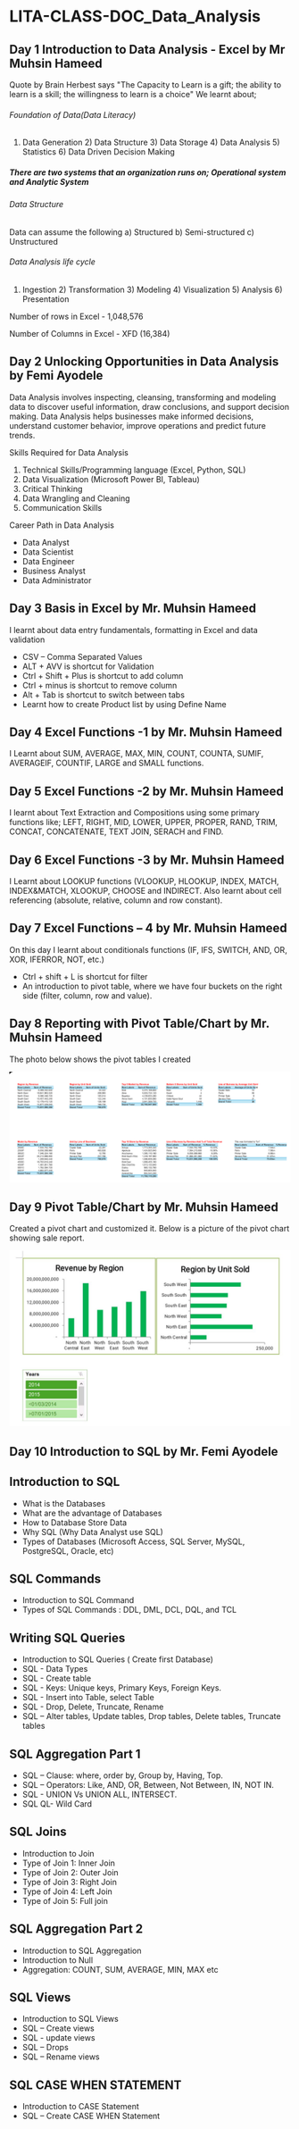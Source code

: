 # LITA-CLASS-DOC_Data_Analysis
## Day 1 Introduction to Data Analysis - Excel by Mr Muhsin Hameed
Quote by Brain Herbest says "The Capacity to Learn is a gift; the ability to learn is a skill; the willingness to learn is a choice"
We learnt about; 
###### Foundation of Data(Data Literacy)
 1) Data Generation 2) Data Structure 3) Data Storage 4) Data Analysis 5) Statistics 6) Data Driven Decision Making 
##### There are two systems that an organization runs on; Operational system and Analytic System 
###### Data Structure
Data can assume the following a) Structured b) Semi-structured c) Unstructured 
###### Data Analysis life cycle
1) Ingestion 2) Transformation 3) Modeling 4) Visualization 5) Analysis 6) Presentation

Number of rows in Excel - 1,048,576

Number of Columns in Excel - XFD (16,384)

## Day 2 Unlocking Opportunities in Data Analysis by Femi Ayodele
Data Analysis involves inspecting, cleansing, transforming and modeling data to discover useful information, draw conclusions, and support decision making.
Data Analysis helps businesses make informed decisions, understand customer behavior, improve operations and predict future trends.

Skills Required for Data Analysis 
1)	Technical Skills/Programming language (Excel, Python, SQL)
2)	Data Visualization (Microsoft Power BI, Tableau)
3)	Critical Thinking 
4)	Data Wrangling and Cleaning
5)	Communication Skills

Career Path in Data Analysis
-	Data Analyst
-	Data Scientist 
-	Data Engineer
-	Business Analyst 
-	Data Administrator


## Day 3 Basis in Excel by Mr. Muhsin Hameed
I learnt about data entry fundamentals, formatting in Excel and data validation
- CSV – Comma Separated Values
- ALT + AVV is shortcut for Validation
- Ctrl + Shift + Plus is shortcut to add column 
- Ctrl + minus is shortcut to remove column
- Alt + Tab is shortcut to switch between tabs
- Learnt how to create Product list by using Define Name


## Day 4 Excel Functions -1 by Mr. Muhsin Hameed
I Learnt about SUM, AVERAGE, MAX, MIN, COUNT, COUNTA, SUMIF, AVERAGEIF, COUNTIF, LARGE and SMALL functions. 

## Day 5 Excel Functions -2 by Mr. Muhsin Hameed
I learnt about Text Extraction and Compositions using some primary functions like; LEFT, RIGHT, MID, LOWER, UPPER, PROPER, RAND, TRIM, CONCAT, CONCATENATE, TEXT JOIN, SERACH and FIND.

## Day 6 Excel Functions -3 by Mr. Muhsin Hameed
I Learnt about LOOKUP functions (VLOOKUP, HLOOKUP, INDEX, MATCH, INDEX&MATCH, XLOOKUP, CHOOSE and INDIRECT. Also learnt about cell referencing (absolute, relative, column and row constant).

## Day 7 Excel Functions – 4 by Mr. Muhsin Hameed
On this day I learnt about conditionals functions (IF, IFS, SWITCH, AND, OR, XOR, IFERROR, NOT, etc.) 
- Ctrl + shift + L is shortcut for filter
- An introduction to pivot table, where we have four buckets on the right side (filter, column, row and value). 

## Day 8 Reporting with Pivot Table/Chart by Mr. Muhsin Hameed
The photo below shows the pivot tables I created  

![Pivot table for LITA class.png](https://github.com/Oghenerabomeprecious/LITA-CLASS-DOC/blob/main/Pivot%20table%20for%20LITA%20class.png)



## Day 9 Pivot Table/Chart by Mr. Muhsin Hameed
Created a pivot chart and customized it. Below is a picture of the pivot chart showing sale report.

![sales report Pivot Chart](https://github.com/Oghenerabomeprecious/LITA-CLASS-DOC/blob/main/Sale%20report%20Pivot%20Chart.jpg)

## Day 10 Introduction to SQL by Mr. Femi Ayodele


 ## Introduction to SQL
 - What is the Databases
 - What are the advantage of Databases
 - How to Database Store Data
 - Why SQL (Why Data Analyst use SQL)
 - Types of Databases (Microsoft Access, SQL Server, MySQL, PostgreSQL, Oracle, etc)
 ## SQL Commands
 - Introduction to SQL Command
 - Types of SQL Commands : DDL, DML, DCL, DQL, and TCL
 ## Writing SQL Queries 
- Introduction to SQL Queries ( Create first Database)
- SQL - Data Types
- SQL - Create table
- SQL - Keys: Unique keys, Primary Keys, Foreign Keys.
- SQL - Insert into Table, select Table
- SQL -  Drop, Delete, Truncate, Rename
- SQL – Alter tables, Update tables, Drop tables, Delete tables, Truncate tables
## SQL Aggregation Part 1
- SQL – Clause: where, order by, Group by, Having, Top.
- SQL – Operators: Like, AND, OR, Between, Not Between, IN, NOT IN.
- SQL -  UNION Vs UNION ALL, INTERSECT.
- SQL  QL-  Wild Card
## SQL Joins
- Introduction to Join
- Type of Join 1: Inner Join
- Type of Join 2: Outer Join
- Type of Join 3: Right Join
- Type of Join 4: Left Join
- Type of Join 5: Full join
## SQL Aggregation Part 2
- Introduction to SQL Aggregation
- Introduction to Null
- Aggregation: COUNT, SUM, AVERAGE, MIN, MAX etc
## SQL Views
- Introduction to SQL Views
-  SQL – Create views
- SQL -  update views
- SQL – Drops
- SQL – Rename views
## SQL CASE WHEN STATEMENT
- Introduction to CASE Statement
-  SQL – Create CASE WHEN Statement








